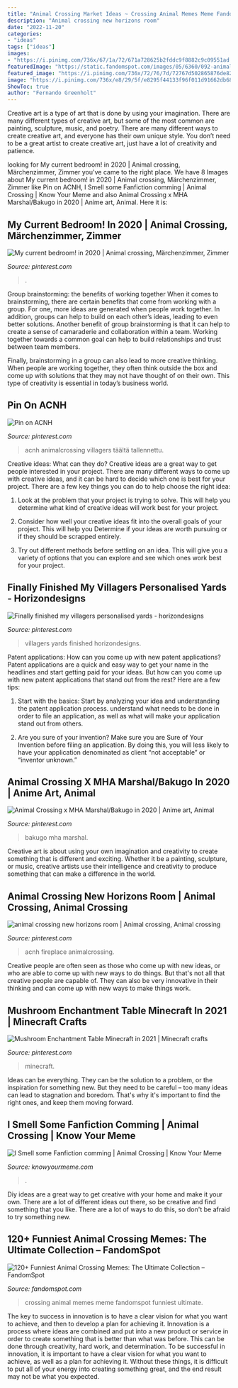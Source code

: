```yaml
---
title: "Animal Crossing Market Ideas ~ Crossing Animal Memes Meme Fandomspot Funniest Ultimate"
description: "Animal crossing new horizons room"
date: "2022-11-20"
categories:
- "ideas"
tags: ["ideas"]
images:
- "https://i.pinimg.com/736x/67/1a/72/671a728625b2fddc9f8882c9c09551ad.jpg"
featuredImage: "https://static.fandomspot.com/images/05/6360/092-animal-crossing-meme.jpg"
featured_image: "https://i.pinimg.com/736x/72/76/7d/72767d502865876de8231086bcf79cc1.jpg"
image: "https://i.pinimg.com/736x/e8/29/5f/e8295f44133f96f011d91662db682986.jpg"
ShowToc: true
author: "Fernando Greenholt"
---
```



Creative art is a type of art that is done by using your imagination. There are many different types of creative art, but some of the most common are painting, sculpture, music, and poetry. There are many different ways to create creative art, and everyone has their own unique style. You don’t need to be a great artist to create creative art, just have a lot of creativity and patience.

	

		
looking for My current bedroom! in 2020 | Animal crossing, Märchenzimmer, Zimmer you've came to the right place. We have 8 Images about My current bedroom! in 2020 | Animal crossing, Märchenzimmer, Zimmer like Pin on ACNH, I Smell some Fanfiction comming | Animal Crossing | Know Your Meme and also Animal Crossing x MHA Marshal/Bakugo in 2020 | Anime art, Animal. Here it is:
		
    
## My Current Bedroom! In 2020 | Animal Crossing, Märchenzimmer, Zimmer

<img loading=lazy src="https://i.pinimg.com/736x/0a/62/14/0a6214866a85644307f66f8007f59427.jpg" onerror="this.onerror=null;this.src='https://tse3.mm.bing.net/th?id=OIP.gpUsATfPLQU4mfiuk3uF1wHaEK&amp;pid=15.1';" alt="My current bedroom! in 2020 | Animal crossing, Märchenzimmer, Zimmer">

_Source: pinterest.com_

>. 

	

Group brainstorming: the benefits of working together
When it comes to brainstorming, there are certain benefits that come from working with a group. For one, more ideas are generated when people work together. In addition, groups can help to build on each other’s ideas, leading to even better solutions.
Another benefit of group brainstorming is that it can help to create a sense of camaraderie and collaboration within a team. Working together towards a common goal can help to build relationships and trust between team members.

Finally, brainstorming in a group can also lead to more creative thinking. When people are working together, they often think outside the box and come up with solutions that they may not have thought of on their own. This type of creativity is essential in today’s business world.

    
## Pin On ACNH

<img loading=lazy src="https://i.pinimg.com/736x/f9/26/dd/f926dd5a847ec8cbd47b499bf340cdb9.jpg" onerror="this.onerror=null;this.src='https://tse2.mm.bing.net/th?id=OIP.1eN-59rJtD8RU8b6SIuIxgHaHa&amp;pid=15.1';" alt="Pin on ACNH">

_Source: pinterest.com_

>acnh animalcrossing villagers täältä tallennettu. 

	

Creative ideas: What can they do?
Creative ideas are a great way to get people interested in your project. There are many different ways to come up with creative ideas, and it can be hard to decide which one is best for your project. There are a few key things you can do to help choose the right idea:
1. Look at the problem that your project is trying to solve. This will help you determine what kind of creative ideas will work best for your project.

2. Consider how well your creative ideas fit into the overall goals of your project. This will help you Determine if your ideas are worth pursuing or if they should be scrapped entirely.

3. Try out different methods before settling on an idea. This will give you a variety of options that you can explore and see which ones work best for your project.


    
## Finally Finished My Villagers Personalised Yards - Horizondesigns

<img loading=lazy src="https://i.pinimg.com/736x/e8/29/5f/e8295f44133f96f011d91662db682986.jpg" onerror="this.onerror=null;this.src='https://tse2.mm.bing.net/th?id=OIP.BuImRZjnRga7iB0_cETK5gHaK_&amp;pid=15.1';" alt="Finally finished my villagers personalised yards - horizondesigns">

_Source: pinterest.com_

>villagers yards finished horizondesigns. 

	

Patent applications: How can you come up with new patent applications?
Patent applications are a quick and easy way to get your name in the headlines and start getting paid for your ideas. But how can you come up with new patent applications that stand out from the rest? Here are a few tips: 
1. Start with the basics: Start by analyzing your idea and understanding the patent application process. understand what needs to be done in order to file an application, as well as what will make your application stand out from others. 

2. Are you sure of your invention? Make sure you are Sure of Your Invention before filing an application. By doing this, you will less likely to have your application denominated as client “not acceptable” or “inventor unknown.” 


    
## Animal Crossing X MHA Marshal/Bakugo In 2020 | Anime Art, Animal

<img loading=lazy src="https://i.pinimg.com/736x/67/1a/72/671a728625b2fddc9f8882c9c09551ad.jpg" onerror="this.onerror=null;this.src='https://tse2.mm.bing.net/th?id=OIP._44pSt9V45GfsL983zzNXgHaJ3&amp;pid=15.1';" alt="Animal Crossing x MHA Marshal/Bakugo in 2020 | Anime art, Animal">

_Source: pinterest.com_

>bakugo mha marshal. 

	

Creative art is about using your own imagination and creativity to create something that is different and exciting. Whether it be a painting, sculpture, or music, creative artists use their intelligence and creativity to produce something that can make a difference in the world.

    
## Animal Crossing New Horizons Room | Animal Crossing, Animal Crossing

<img loading=lazy src="https://i.pinimg.com/736x/72/76/7d/72767d502865876de8231086bcf79cc1.jpg" onerror="this.onerror=null;this.src='https://tse1.mm.bing.net/th?id=OIP.so2v5WroxcYkWBUQunBJpQHaED&amp;pid=15.1';" alt="animal crossing new horizons room | Animal crossing, Animal crossing">

_Source: pinterest.com_

>acnh fireplace animalcrossing. 

	

Creative people are often seen as those who come up with new ideas, or who are able to come up with new ways to do things. But that's not all that creative people are capable of. They can also be very innovative in their thinking and can come up with new ways to make things work.

    
## Mushroom Enchantment Table Minecraft In 2021 | Minecraft Crafts

<img loading=lazy src="https://i.pinimg.com/736x/59/b1/2f/59b12f5004101fa32f89caac2be43650.jpg" onerror="this.onerror=null;this.src='https://tse2.mm.bing.net/th?id=OIP.VYX89p-IOKxVtOUGye5zigHaNc&amp;pid=15.1';" alt="Mushroom Enchantment Table Minecraft in 2021 | Minecraft crafts">

_Source: pinterest.com_

>minecraft. 

	

Ideas can be everything. They can be the solution to a problem, or the inspiration for something new. But they need to be careful – too many ideas can lead to stagnation and boredom. That's why it's important to find the right ones, and keep them moving forward.

    
## I Smell Some Fanfiction Comming | Animal Crossing | Know Your Meme

<img loading=lazy src="http://i2.kym-cdn.com/photos/images/facebook/000/591/611/9d3.jpg" onerror="this.onerror=null;this.src='https://tse1.mm.bing.net/th?id=OIP.sjA-Wxq2RU2YO0q113gUCAHaF7&amp;pid=15.1';" alt="I Smell some Fanfiction comming | Animal Crossing | Know Your Meme">

_Source: knowyourmeme.com_

>. 

	

Diy ideas are a great way to get creative with your home and make it your own. There are a lot of different ideas out there, so be creative and find something that you like. There are a lot of ways to do this, so don't be afraid to try something new.

    
## 120+ Funniest Animal Crossing Memes: The Ultimate Collection – FandomSpot

<img loading=lazy src="https://static.fandomspot.com/images/05/6360/092-animal-crossing-meme.jpg" onerror="this.onerror=null;this.src='https://tse4.mm.bing.net/th?id=OIP.BKnk6MlKVuuzTAzV8fXHCwHaNL&amp;pid=15.1';" alt="120+ Funniest Animal Crossing Memes: The Ultimate Collection – FandomSpot">

_Source: fandomspot.com_

>crossing animal memes meme fandomspot funniest ultimate. 

	

The key to success in innovation is to have a clear vision for what you want to achieve, and then to develop a plan for achieving it.
Innovation is a process where ideas are combined and put into a new product or service in order to create something that is better than what was before. This can be done through creativity, hard work, and determination. To be successful in innovation, it is important to have a clear vision for what you want to achieve, as well as a plan for achieving it. Without these things, it is difficult to put all of your energy into creating something great, and the end result may not be what you expected.

